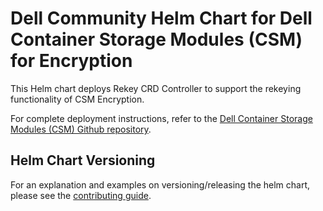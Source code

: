 <!--
Copyright (c) 2022 Dell Inc., or its subsidiaries. All Rights Reserved.

Licensed under the Apache License, Version 2.0 (the "License");
you may not use this file except in compliance with the License.
You may obtain a copy of the License at

    http://www.apache.org/licenses/LICENSE-2.0
-->

# Dell Community Helm Chart for Dell Container Storage Modules (CSM) for Encryption

This Helm chart deploys Rekey CRD Controller to support the rekeying functionality of CSM Encryption.

For complete deployment instructions, refer to the [Dell Container Storage Modules (CSM) Github repository](https://github.com/dell/csm).

## Helm Chart Versioning

For an explanation and examples on versioning/releasing the helm chart, please see the [contributing guide](../../docs/CONTRIBUTING.md#helm-chart-release-strategy).
